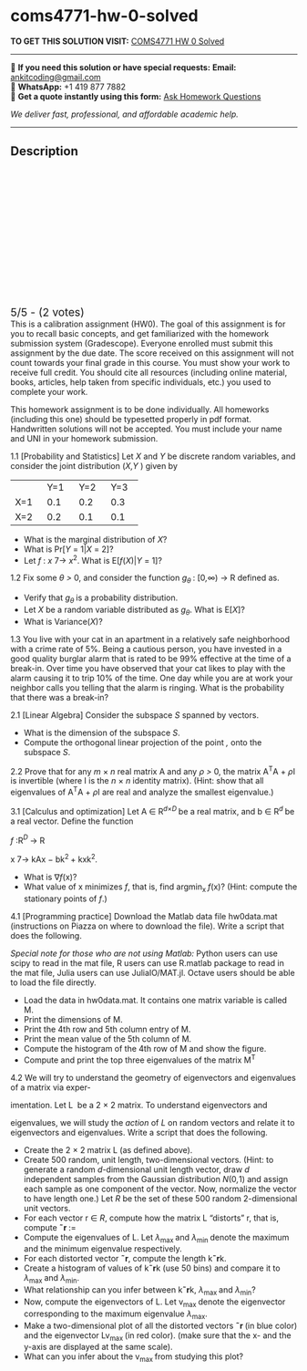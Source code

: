 # coms4771-hw-0-solved
**TO GET THIS SOLUTION VISIT:** [COMS4771 HW 0 Solved](https://www.ankitcodinghub.com/product/coms4771-hw-0-solved/)


---

📩 **If you need this solution or have special requests:** **Email:** ankitcoding@gmail.com  
📱 **WhatsApp:** +1 419 877 7882  
📄 **Get a quote instantly using this form:** [Ask Homework Questions](https://www.ankitcodinghub.com/services/ask-homework-questions/)

*We deliver fast, professional, and affordable academic help.*

---

<h2>Description</h2>



<div class="kk-star-ratings kksr-auto kksr-align-center kksr-valign-top" data-payload="{&quot;align&quot;:&quot;center&quot;,&quot;id&quot;:&quot;52556&quot;,&quot;slug&quot;:&quot;default&quot;,&quot;valign&quot;:&quot;top&quot;,&quot;ignore&quot;:&quot;&quot;,&quot;reference&quot;:&quot;auto&quot;,&quot;class&quot;:&quot;&quot;,&quot;count&quot;:&quot;2&quot;,&quot;legendonly&quot;:&quot;&quot;,&quot;readonly&quot;:&quot;&quot;,&quot;score&quot;:&quot;5&quot;,&quot;starsonly&quot;:&quot;&quot;,&quot;best&quot;:&quot;5&quot;,&quot;gap&quot;:&quot;4&quot;,&quot;greet&quot;:&quot;Rate this product&quot;,&quot;legend&quot;:&quot;5\/5 - (2 votes)&quot;,&quot;size&quot;:&quot;24&quot;,&quot;title&quot;:&quot;COMS4771 HW 0 Solved&quot;,&quot;width&quot;:&quot;138&quot;,&quot;_legend&quot;:&quot;{score}\/{best} - ({count} {votes})&quot;,&quot;font_factor&quot;:&quot;1.25&quot;}">

<div class="kksr-stars">

<div class="kksr-stars-inactive">
            <div class="kksr-star" data-star="1" style="padding-right: 4px">


<div class="kksr-icon" style="width: 24px; height: 24px;"></div>
        </div>
            <div class="kksr-star" data-star="2" style="padding-right: 4px">


<div class="kksr-icon" style="width: 24px; height: 24px;"></div>
        </div>
            <div class="kksr-star" data-star="3" style="padding-right: 4px">


<div class="kksr-icon" style="width: 24px; height: 24px;"></div>
        </div>
            <div class="kksr-star" data-star="4" style="padding-right: 4px">


<div class="kksr-icon" style="width: 24px; height: 24px;"></div>
        </div>
            <div class="kksr-star" data-star="5" style="padding-right: 4px">


<div class="kksr-icon" style="width: 24px; height: 24px;"></div>
        </div>
    </div>

<div class="kksr-stars-active" style="width: 138px;">
            <div class="kksr-star" style="padding-right: 4px">


<div class="kksr-icon" style="width: 24px; height: 24px;"></div>
        </div>
            <div class="kksr-star" style="padding-right: 4px">


<div class="kksr-icon" style="width: 24px; height: 24px;"></div>
        </div>
            <div class="kksr-star" style="padding-right: 4px">


<div class="kksr-icon" style="width: 24px; height: 24px;"></div>
        </div>
            <div class="kksr-star" style="padding-right: 4px">


<div class="kksr-icon" style="width: 24px; height: 24px;"></div>
        </div>
            <div class="kksr-star" style="padding-right: 4px">


<div class="kksr-icon" style="width: 24px; height: 24px;"></div>
        </div>
    </div>
</div>


<div class="kksr-legend" style="font-size: 19.2px;">
            5/5 - (2 votes)    </div>
    </div>
This is a calibration assignment (HW0). The goal of this assignment is for you to recall basic concepts, and get familiarized with the homework submission system (Gradescope). Everyone enrolled must submit this assignment by the due date. The score received on this assignment will not count towards your final grade in this course. You must show your work to receive full credit. You should cite all resources (including online material, books, articles, help taken from specific individuals, etc.) you used to complete your work.

This homework assignment is to be done individually. All homeworks (including this one) should be typesetted properly in pdf format. Handwritten solutions will not be accepted. You must include your name and UNI in your homework submission.

1.1 [Probability and Statistics] Let <em>X </em>and <em>Y </em>be discrete random variables, and consider the joint distribution (<em>X,Y </em>) given by

<table width="159">
<tbody>
<tr>
<td width="40"></td>
<td width="40">Y=1</td>
<td width="40">Y=2</td>
<td width="40">Y=3</td>
</tr>
<tr>
<td width="40">X=1</td>
<td width="40">0.1</td>
<td width="40">0.2</td>
<td width="40">0.3</td>
</tr>
<tr>
<td width="40">X=2</td>
<td width="40">0.2</td>
<td width="40">0.1</td>
<td width="40">0.1</td>
</tr>
</tbody>
</table>
<ul>
<li>What is the marginal distribution of <em>X</em>?</li>
<li>What is Pr[<em>Y </em>= 1|<em>X </em>= 2]?</li>
<li>Let <em>f </em>: <em>x </em>7→ <em>x</em><sup>2</sup>. What is E[<em>f</em>(<em>X</em>)|<em>Y </em>= 1]?</li>
</ul>
1.2 Fix some <em>θ &gt; </em>0, and consider the function <em>g<sub>θ </sub></em>: [0<em>,</em>∞) → R defined as.

<ul>
<li>Verify that <em>g<sub>θ </sub></em>is a probability distribution.</li>
<li>Let <em>X </em>be a random variable distributed as <em>g<sub>θ</sub></em>. What is E[<em>X</em>]?</li>
<li>What is Variance(<em>X</em>)?</li>
</ul>
1.3 You live with your cat in an apartment in a relatively safe neighborhood with a crime rate of 5%. Being a cautious person, you have invested in a good quality burglar alarm that is rated to be 99% effective at the time of a break-in. Over time you have observed that your cat likes to play with the alarm causing it to trip 10% of the time. One day while you are at work your neighbor calls you telling that the alarm is ringing. What is the probability that there was a break-in?

2.1 [Linear Algebra] Consider the subspace <em>S </em>spanned by vectors.

<ul>
<li>What is the dimension of the subspace <em>S</em>.</li>
<li>Compute the orthogonal linear projection of the point <em>, </em>onto the subspace <em>S</em>.</li>
</ul>
2.2 Prove that for any <em>m </em>× <em>n </em>real matrix A and any <em>ρ &gt; </em>0, the matrix A<sup>T</sup>A + <em>ρ</em>I is invertible (where I is the <em>n </em>× <em>n </em>identity matrix). (Hint: show that all eigenvalues of A<sup>T</sup>A + <em>ρ</em>I are real and analyze the smallest eigenvalue.)

3.1 [Calculus and optimization] Let A ∈ R<em><sup>d</sup></em><sup>×<em>D </em></sup>be a real matrix, and b ∈ R<em><sup>d </sup></em>be a real vector. Define the function

<em>f </em>:R<em><sup>D </sup></em>→ R

x 7→ kAx − bk<sup>2 </sup>+ kxk<sup>2</sup><em>.</em>

<ul>
<li>What is ∇<em>f</em>(x)?</li>
<li>What value of x minimizes <em>f</em>, that is, find argmin<sub>x </sub><em>f</em>(x)? (Hint: compute the stationary points of <em>f</em>.)</li>
</ul>
4.1 [Programming practice] Download the Matlab data file hw0data.mat (instructions on Piazza on where to download the file). Write a script that does the following.

<em>Special note for those who are not using Matlab: </em>Python users can use scipy to read in the mat file, R users can use R.matlab package to read in the mat file, Julia users can use JuliaIO/MAT.jl. Octave users should be able to load the file directly.

<ul>
<li>Load the data in hw0data.mat. It contains one matrix variable is called M.</li>
<li>Print the dimensions of M.</li>
<li>Print the 4th row and 5th column entry of M.</li>
<li>Print the mean value of the 5th column of M.</li>
<li>Compute the histogram of the 4th row of M and show the figure.</li>
<li>Compute and print the top three eigenvalues of the matrix M<sup>T</sup></li>
</ul>
4.2 We will try to understand the geometry of eigenvectors and eigenvalues of a matrix via exper-

imentation. Let L &nbsp;be a 2 × 2 matrix. To understand eigenvectors and

eigenvalues, we will study the <em>action </em>of <em>L </em>on random vectors and relate it to eigenvectors and eigenvalues. Write a script that does the following.

<ul>
<li>Create the 2 × 2 matrix L (as defined above).</li>
<li>Create 500 random, unit length, two-dimensional vectors. (Hint: to generate a random <em>d</em>-dimensional unit length vector, draw <em>d </em>independent samples from the Gaussian distribution <em>N</em>(0<em>,</em>1) and assign each sample as one component of the vector. Now, normalize the vector to have length one.) Let <em>R </em>be the set of these 500 random 2-dimensional unit vectors.</li>
<li>For each vector r ∈ <em>R</em>, compute how the matrix L “distorts” r, that is, compute <strong>˜r </strong>:=</li>
<li>Compute the eigenvalues of L. Let <em>λ</em><sub>max </sub>and <em>λ</em><sub>min </sub>denote the maximum and the minimum eigenvalue respectively.</li>
<li>For each distorted vector <strong>˜r</strong>, compute the length k<strong>˜r</strong>k.</li>
<li>Create a histogram of values of k<strong>˜r</strong>k (use 50 bins) and compare it to <em>λ</em><sub>max </sub>and <em>λ</em><sub>min</sub>.</li>
<li>What relationship can you infer between k<strong>˜r</strong>k, <em>λ</em><sub>max </sub>and <em>λ</em><sub>min</sub>?</li>
<li>Now, compute the eigenvectors of L. Let v<sub>max </sub>denote the eigenvector corresponding to the maximum eigenvalue <em>λ</em><sub>max</sub>.</li>
<li>Make a two-dimensional plot of all the distorted vectors <strong>˜r </strong>(in blue color) and the eigenvector Lv<sub>max </sub>(in red color). (make sure that the x- and the y-axis are displayed at the same scale).</li>
<li>What can you infer about the v<sub>max </sub>from studying this plot?</li>
</ul>
